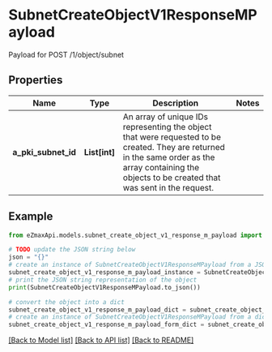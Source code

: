 # SubnetCreateObjectV1ResponseMPayload

Payload for POST /1/object/subnet

## Properties

Name | Type | Description | Notes
------------ | ------------- | ------------- | -------------
**a_pki_subnet_id** | **List[int]** | An array of unique IDs representing the object that were requested to be created.  They are returned in the same order as the array containing the objects to be created that was sent in the request. | 

## Example

```python
from eZmaxApi.models.subnet_create_object_v1_response_m_payload import SubnetCreateObjectV1ResponseMPayload

# TODO update the JSON string below
json = "{}"
# create an instance of SubnetCreateObjectV1ResponseMPayload from a JSON string
subnet_create_object_v1_response_m_payload_instance = SubnetCreateObjectV1ResponseMPayload.from_json(json)
# print the JSON string representation of the object
print(SubnetCreateObjectV1ResponseMPayload.to_json())

# convert the object into a dict
subnet_create_object_v1_response_m_payload_dict = subnet_create_object_v1_response_m_payload_instance.to_dict()
# create an instance of SubnetCreateObjectV1ResponseMPayload from a dict
subnet_create_object_v1_response_m_payload_form_dict = subnet_create_object_v1_response_m_payload.from_dict(subnet_create_object_v1_response_m_payload_dict)
```
[[Back to Model list]](../README.md#documentation-for-models) [[Back to API list]](../README.md#documentation-for-api-endpoints) [[Back to README]](../README.md)


